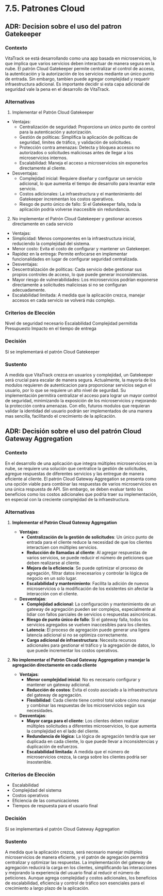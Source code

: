 # 7.5. Patrones Cloud

## ADR: Decision sobre el uso del patron Gatekeeper

### Contexto
VitaTrack se está desarrollando como una app basada en microservicios, lo que implica que varios servicios deben interactuar de manera segura en la nube. El patrón Cloud Gatekeeper permite centralizar el control de acceso, la autenticación y la autorización de los servicios mediante un único punto de entrada. Sin embargo, tambien puede agregar complejidad y requerir infraestructura adicional. Es importante decidir si esta capa adicional de seguridad vale la pena en el desarrollo de VitaTrack.

### Alternativas
1. Implementar el Patrón Cloud Gatekeeper
- Ventajas:
  - Centralización de seguridad: Proporciona un único punto de control para la autenticación y autorización.
  - Gestión de políticas: Simplifica la aplicación de políticas de seguridad, límites de tráfico, y validación de solicitudes.
  - Protección contra amenazas: Detecta y bloquea accesos no autorizados o solicitudes maliciosas antes de llegar a los microservicios internos.
  - Escalabilidad: Maneja el acceso a microservicios sin exponerlos directamente al cliente.
- Desventajas:
  - Complejidad inicial: Requiere diseñar y configurar un servicio adicional, lo que aumenta el tiempo de desarrollo para levantar este servicio.
  - Costos adicionales: La infraestructura y el mantenimiento del Gatekeeper incrementan los costos operativos.
  - Riesgo de punto único de fallo: Si el Gatekeeper falla, toda la aplicación podría volverse inaccesible sin redundancia.
2. No implementar el Patrón Cloud Gatekeeper y gestionar accesos directamente en cada servicio
- Ventajas:
 - Simplicidad: Menos componentes en la infraestructura inicial, reduciendo la complejidad del sistema.
 - Menor costo: Evita el costo de configurar y mantener un Gatekeeper.
 - Rapidez en la entrega: Permite enfocarse en implementar funcionalidades en lugar de configurar seguridad centralizada.
- Desventajas:
 - Descentralización de políticas: Cada servicio debe gestionar sus propios controles de acceso, lo que puede generar inconsistencias.
 - Mayor riesgo de vulnerabilidades: Los microservicios podrían exponerse directamente a solicitudes maliciosas si no se configuran adecuadamente.
 - Escalabilidad limitada: A medida que la aplicación crezca, manejar accesos en cada servicio se volverá más complejo.

### Criterios de Elección
Nivel de seguridad necesario
Escalabilidad
Complejidad permitida
Presupuesto 
Impacto en el tiempo de entrega

### Decisión
Sí se implementará el patrón Cloud Gatekeeper

### Sustento
A medida que VitaTrack crezca en usuarios y complejidad, un Gatekeeper será crucial para escalar de manera segura. Actualmente, la mayoria de los modulos requieren de autenticacion para proporcionar servicios segun el usuario, por lo que se requiere un alto nivel de segurdad. Su implementación permitira centralizar el acceso para lograr un mayor control de seguridad, minimizando la exposición de los microservicios y mejorando la protección contra amenazas. Con ello, futuros modulos que requieran validar la identidad del usuario podrán ser implementados de una manera mas sencilla, facilitando el crecimiento de la aplicación.

## ADR: Decisión sobre el uso del patrón Cloud Gateway Aggregation

### Contexto
En el desarrollo de una aplicación que integra múltiples microservicios en la nube, se requiere una solución que centralice la gestión de solicitudes, agregue respuestas de diferentes servicios y las entregue de manera eficiente al cliente. El patrón Cloud Gateway Aggregation se presenta como una opción viable para combinar las respuestas de varios microservicios en una única respuesta de API. Sin embargo, se deben evaluar tanto los beneficios como los costos adicionales que podría traer su implementación, en especial con la creciente complejidad de la infraestructura.

### Alternativas
1. **Implementar el Patrón Cloud Gateway Aggregation**
   - **Ventajas**:
     - **Centralización de la gestión de solicitudes**: Un único punto de entrada para el cliente reduce la necesidad de que los clientes interactúen con múltiples servicios.
     - **Reducción de llamadas al cliente**: Al agregar respuestas de varios servicios, se puede reducir el número de peticiones que deben realizarse al cliente.
     - **Mejora de la eficiencia**: Se puede optimizar el proceso de agregación, filtrar datos innecesarios y controlar la lógica de negocio en un solo lugar.
     - **Escalabilidad y mantenimiento**: Facilita la adición de nuevos microservicios o la modificación de los existentes sin afectar la interacción con el cliente.
   - **Desventajas**:
     - **Complejidad adicional**: La configuración y mantenimiento de un gateway de agregación pueden ser complejos, especialmente al lidiar con fallos parciales de servicios o respuestas asincrónicas.
     - **Riesgo de punto único de fallo**: Si el gateway falla, todos los servicios agregados se vuelven inaccesibles para los clientes.
     - **Latencia**: El proceso de agregación puede generar una ligera latencia adicional si no se optimiza correctamente.
     - **Carga adicional de infraestructura**: Necesita recursos adicionales para gestionar el tráfico y la agregación de datos, lo que puede incrementar los costos operativos.

2. **No implementar el Patrón Cloud Gateway Aggregation y manejar la agregación directamente en cada cliente**
   - **Ventajas**:
     - **Menor complejidad inicial**: No es necesario configurar y mantener un gateway adicional.
     - **Reducción de costos**: Evita el costo asociado a la infraestructura del gateway de agregación.
     - **Flexibilidad**: Cada cliente tiene control total sobre cómo manejar y combinar las respuestas de los microservicios según sus necesidades.
   - **Desventajas**:
     - **Mayor carga para el cliente**: Los clientes deben realizar múltiples solicitudes a diferentes microservicios, lo que aumenta la complejidad en el lado del cliente.
     - **Redundancia de lógica**: La lógica de agregación tendría que ser duplicada en cada cliente, lo que puede llevar a inconsistencias y duplicación de esfuerzos.
     - **Escalabilidad limitada**: A medida que el número de microservicios crezca, la carga sobre los clientes podría ser insostenible.

### Criterios de Elección
- Escalabilidad
- Complejidad del sistema
- Costos operativos
- Eficiencia de las comunicaciones
- Tiempos de respuesta para el usuario final

### Decisión
Sí se implementará el patrón Cloud Gateway Aggregation

### Sustento
A medida que la aplicación crezca, será necesario manejar múltiples microservicios de manera eficiente, y el patrón de agregación permitirá centralizar y optimizar las respuestas. La implementación del gateway de agregación reducirá la carga en los clientes, simplificando las interacciones y mejorando la experiencia del usuario final al reducir el número de peticiones. Aunque agrega complejidad y costos adicionales, los beneficios de escalabilidad, eficiencia y control de tráfico son esenciales para el crecimiento a largo plazo de la aplicación.
